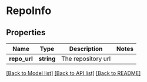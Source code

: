 # RepoInfo

## Properties
Name | Type | Description | Notes
------------ | ------------- | ------------- | -------------
**repo_url** | **string** | The repository url | 

[[Back to Model list]](../README.md#documentation-for-models) [[Back to API list]](../README.md#documentation-for-api-endpoints) [[Back to README]](../README.md)

